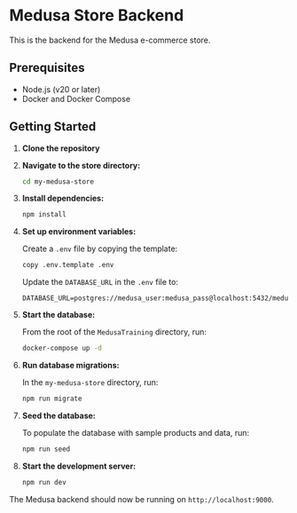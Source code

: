 # Medusa Store Backend

This is the backend for the Medusa e-commerce store.

## Prerequisites

- Node.js (v20 or later)
- Docker and Docker Compose

## Getting Started

1.  **Clone the repository**

2.  **Navigate to the store directory:**
    ```bash
    cd my-medusa-store
    ```

3.  **Install dependencies:**
    ```bash
    npm install
    ```

4.  **Set up environment variables:**

    Create a `.env` file by copying the template:
    ```bash
    copy .env.template .env
    ```

    Update the `DATABASE_URL` in the `.env` file to:
    ```
    DATABASE_URL=postgres://medusa_user:medusa_pass@localhost:5432/medusa_db
    ```

5.  **Start the database:**

    From the root of the `MedusaTraining` directory, run:
    ```bash
    docker-compose up -d
    ```

6.  **Run database migrations:**

    In the `my-medusa-store` directory, run:
    ```bash
    npm run migrate
    ```

7.  **Seed the database:**

    To populate the database with sample products and data, run:
    ```bash
    npm run seed
    ```

8.  **Start the development server:**
    ```bash
    npm run dev
    ```

The Medusa backend should now be running on `http://localhost:9000`.
